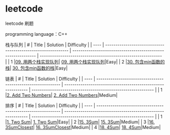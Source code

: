 # leetcode
leetcode 刷题

programming language：C++

栈与队列
| #    | Title                                                        | Solution                                                     | Difficulty                                                   |
| ---- | ------------------------------------------------------------ | ------------------------------------------------------------ | ------------------------------------------------------------ |
| 1    |[09. 用两个栈实现队列](https://leetcode-cn.com/problems/yong-liang-ge-zhan-shi-xian-dui-lie-lcof/)| [09. 用两个栈实现队列](https://github.com/zhangsx19/leetcode/blob/master/offer/stack%20and%20queue/stack2queue.cpp)|Easy|
| 2    |[30. 包含min函数的栈](https://leetcode-cn.com/problems/bao-han-minhan-shu-de-zhan-lcof/)| [30. 包含min函数的栈](https://github.com/zhangsx19/leetcode/blob/master/offer/stack%20and%20queue/MinStack.cpp)|Easy|

链表
| #    | Title                                                        | Solution                                                     | Difficulty                                                   |
| ---- | ------------------------------------------------------------ | ------------------------------------------------------------ | ------------------------------------------------------------ |
| 1    |[2. Add Two Numbers](https://leetcode-cn.com/problems/add-two-numbers/)| [2. Add Two Numbers](https://github.com/zhangsx19/leetcode/blob/master/algorithm/02_addTwoNumbers.cpp)|Medium|

排序
| #    | Title                                                        | Solution                                                     | Difficulty                                                   |
| ---- | ------------------------------------------------------------ | ------------------------------------------------------------ | ------------------------------------------------------------ |
| 1    |[1. Two Sum](https://leetcode-cn.com/problems/two-sum/)| [1. Two Sum](https://github.com/zhangsx19/leetcode/blob/master/algorithm/01_2Sum.cpp)|Easy|
| 2    |[15. 3Sum](https://leetcode-cn.com/problems/3sum/)| [15. 3Sum](https://github.com/zhangsx19/leetcode/blob/master/algorithm/15_3Sum.cpp)|Medium|
| 3    |[16. 3SumClosest](https://leetcode-cn.com/problems/3sum-closest/)| [16. 3SumClosest](https://github.com/zhangsx19/leetcode/blob/master/algorithm/16_3SumClosest.cpp)|Medium|
| 4    |[18. 4Sum](https://leetcode-cn.com/problems/4sum/)| [18. 4Sum](https://github.com/zhangsx19/leetcode/blob/master/algorithm/16_3SumClosest.cpp)|Medium|
